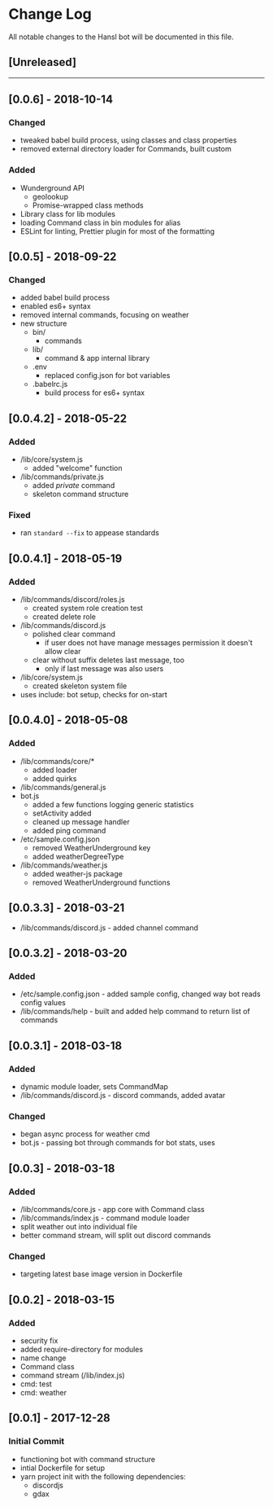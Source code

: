 # Change Log
All notable changes to the Hansl bot will be documented in this file.

## [Unreleased]
---
## [0.0.6] - 2018-10-14
### Changed
- tweaked babel build process, using classes and class properties
- removed external directory loader for Commands, built custom

### Added
- Wunderground API
  - geolookup
  - Promise-wrapped class methods
- Library class for lib modules
- loading Command class in bin modules for alias
- ESLint for linting, Prettier plugin for most of the formatting

## [0.0.5] - 2018-09-22
### Changed
- added babel build process
- enabled es6+ syntax
- removed internal commands, focusing on weather
- new structure
  - bin/
    - commands
  - lib/
    - command & app internal library
  - .env
    - replaced config.json for bot variables
  - .babelrc.js
    - build process for es6+ syntax

## [0.0.4.2] - 2018-05-22
### Added
- /lib/core/system.js
  - added "welcome" function
- /lib/commands/private.js
  - added *private* command
  - skeleton command structure

### Fixed
- ran `standard --fix` to appease standards

## [0.0.4.1] - 2018-05-19
### Added
- /lib/commands/discord/roles.js
  - created system role creation test
  - created delete role
- /lib/commands/discord.js
  - polished clear command
    - if user does not have manage messages permission it doesn't allow clear
  - clear without suffix deletes last message, too
    - only if last message was also users
- /lib/core/system.js
  - created skeleton system file
- uses include: bot setup, checks for on-start

## [0.0.4.0] - 2018-05-08
### Added
- /lib/commands/core/*
  - added loader
  - added quirks
- /lib/commands/general.js
- bot.js
  - added a few functions logging generic statistics
  - setActivity added
  - cleaned up message handler
  - added ping command
- /etc/sample.config.json
  - removed WeatherUnderground key
  - added weatherDegreeType
- /lib/commands/weather.js
  - added weather-js package
  - removed WeatherUnderground functions

## [0.0.3.3] - 2018-03-21
- /lib/commands/discord.js - added channel command

## [0.0.3.2] - 2018-03-20
### Added
- /etc/sample.config.json - added sample config, changed way bot reads config values
- /lib/commands/help - built and added help command to return list of commands

## [0.0.3.1] - 2018-03-18
### Added
- dynamic module loader, sets CommandMap
- /lib/commands/discord.js - discord commands, added avatar

### Changed
- began async process for weather cmd
- bot.js - passing bot through commands for bot stats, uses

## [0.0.3] - 2018-03-18
### Added
- /lib/commands/core.js - app core with Command class
- /lib/commands/index.js - command module loader
- split weather out into individual file
- better command stream, will split out discord commands

### Changed
- targeting latest base image version in Dockerfile

## [0.0.2] - 2018-03-15
### Added
- security fix
- added require-directory for modules
- name change
- Command class
- command stream (/lib/index.js)
- cmd: test
- cmd: weather

## [0.0.1] - 2017-12-28
### Initial Commit
- functioning bot with command structure
- intial Dockerfile for setup
- yarn project init with the following dependencies:
  - discordjs
  - gdax